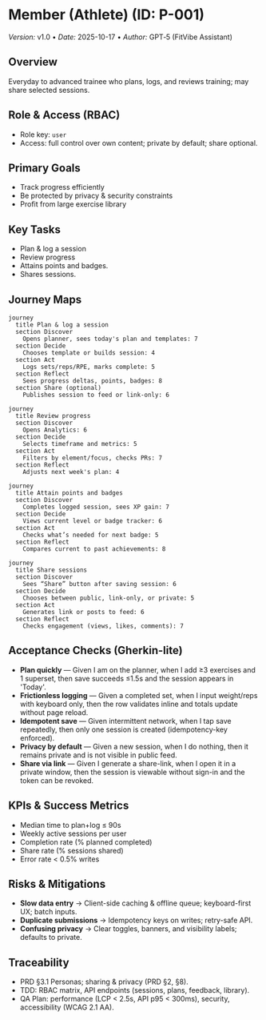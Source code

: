 <!-- File: persona-member-athlete.md | Purpose: Persona document with journey maps and acceptance checks -->

# Member (Athlete) (ID: P-001)

_Version:_ v1.0 • _Date:_ 2025-10-17 • _Author:_ GPT‑5 (FitVibe Assistant)

## Overview

Everyday to advanced trainee who plans, logs, and reviews training; may share selected sessions.

## Role & Access (RBAC)

- Role key: `user`
- Access: full control over own content; private by default; share optional.

## Primary Goals

- Track progress efficiently
- Be protected by privacy & security constraints
- Profit from large exercise library

## Key Tasks

- Plan & log a session
- Review progress
- Attains points and badges.
- Shares sessions.

## Journey Maps

```mermaid
journey
  title Plan & log a session
  section Discover
    Opens planner, sees today's plan and templates: 7
  section Decide
    Chooses template or builds session: 4
  section Act
    Logs sets/reps/RPE, marks complete: 5
  section Reflect
    Sees progress deltas, points, badges: 8
  section Share (optional)
    Publishes session to feed or link-only: 6
```

```mermaid
journey
  title Review progress
  section Discover
    Opens Analytics: 6
  section Decide
    Selects timeframe and metrics: 5
  section Act
    Filters by element/focus, checks PRs: 7
  section Reflect
    Adjusts next week's plan: 4
```

```mermaid
journey
  title Attain points and badges
  section Discover
    Completes logged session, sees XP gain: 7
  section Decide
    Views current level or badge tracker: 6
  section Act
    Checks what’s needed for next badge: 5
  section Reflect
    Compares current to past achievements: 8
```

```mermaid
journey
  title Share sessions
  section Discover
    Sees “Share” button after saving session: 6
  section Decide
    Chooses between public, link-only, or private: 5
  section Act
    Generates link or posts to feed: 6
  section Reflect
    Checks engagement (views, likes, comments): 7
```

## Acceptance Checks (Gherkin-lite)

- **Plan quickly** — Given I am on the planner, when I add ≥3 exercises and 1 superset, then save succeeds ≤1.5s and the session appears in 'Today'.
- **Frictionless logging** — Given a completed set, when I input weight/reps with keyboard only, then the row validates inline and totals update without page reload.
- **Idempotent save** — Given intermittent network, when I tap save repeatedly, then only one session is created (idempotency-key enforced).
- **Privacy by default** — Given a new session, when I do nothing, then it remains private and is not visible in public feed.
- **Share via link** — Given I generate a share-link, when I open it in a private window, then the session is viewable without sign-in and the token can be revoked.

## KPIs & Success Metrics

- Median time to plan+log ≤ 90s
- Weekly active sessions per user
- Completion rate (% planned completed)
- Share rate (% sessions shared)
- Error rate < 0.5% writes

## Risks & Mitigations

- **Slow data entry** → Client-side caching & offline queue; keyboard-first UX; batch inputs.
- **Duplicate submissions** → Idempotency keys on writes; retry-safe API.
- **Confusing privacy** → Clear toggles, banners, and visibility labels; defaults to private.

## Traceability

- PRD §3.1 Personas; sharing & privacy (PRD §2, §8).
- TDD: RBAC matrix, API endpoints (sessions, plans, feedback, library).
- QA Plan: performance (LCP < 2.5s, API p95 < 300ms), security, accessibility (WCAG 2.1 AA).
